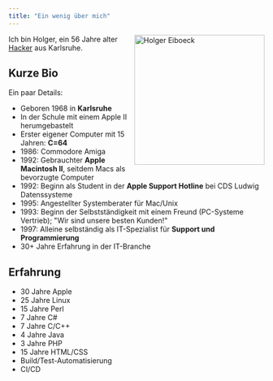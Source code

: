 ```yaml
---
title: "Ein wenig über mich"
---
```


<div class="image d-flex" style="float: right;">
    <img src="img/holgi_avatar2023.png" alt="Holger Eiboeck" class="img-thumbnail mx-auto rounded-circle" style="height:256px; width=256px;" />
</div>

Ich bin Holger, ein 56 Jahre alter [Hacker](https://de.wikipedia.org/wiki/Hacker) aus Karlsruhe.


## Kurze Bio
Ein paar Details:

- Geboren 1968 in **Karlsruhe**
- In der Schule mit einem Apple II herumgebastelt
- Erster eigener Computer mit 15 Jahren: **C=64**
- 1986: Commodore Amiga
- 1992: Gebrauchter **Apple Macintosh II**, seitdem Macs als bevorzugte Computer
- 1992: Beginn als Student in der **Apple Support Hotline** bei CDS Ludwig Datenssysteme
- 1995: Angestellter Systemberater für Mac/Unix
- 1993: Beginn der Selbstständigkeit mit einem Freund (PC-Systeme Vertrieb); "Wir sind unsere besten Kunden!"
- 1997: Alleine selbständig als IT-Spezialist für **Support und Programmierung**
- 30+ Jahre Erfahrung in der IT-Branche

## Erfahrung
- 30 Jahre Apple
- 25 Jahre Linux
- 15 Jahre Perl
- 7 Jahre C#
- 7 Jahre C/C++
- 4 Jahre Java
- 3 Jahre PHP
- 15 Jahre HTML/CSS
- Build/Test-Automatisierung
- CI/CD


